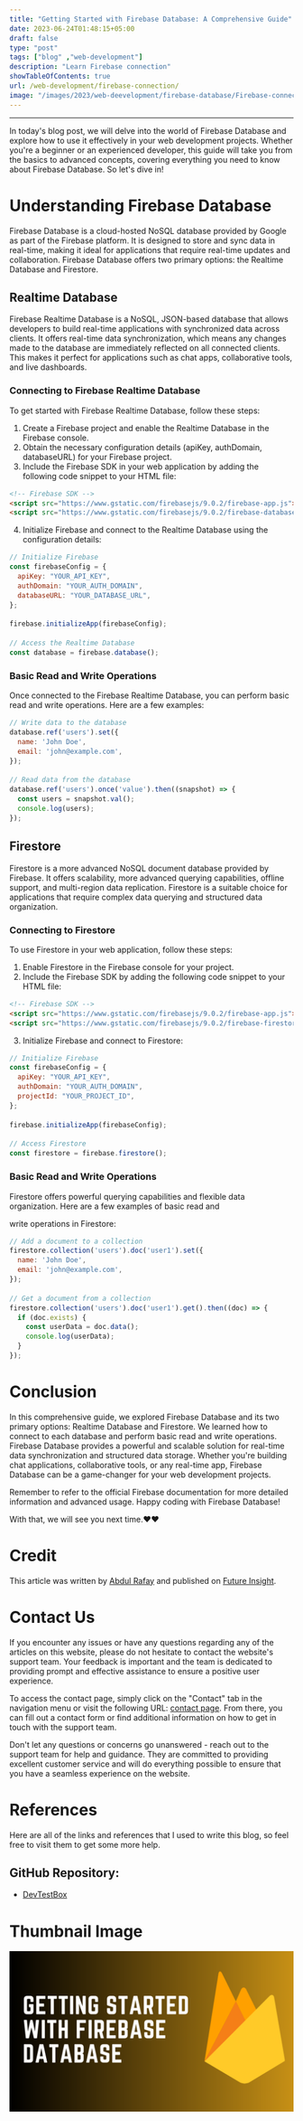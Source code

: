 ```yaml
---
title: "Getting Started with Firebase Database: A Comprehensive Guide"
date: 2023-06-24T01:48:15+05:00
draft: false
type: "post"
tags: ["blog" ,"web-development"]
description: "Learn Firebase connection"
showTableOfContents: true
url: /web-development/firebase-connection/
image: "/images/2023/web-deevelopment/firebase-database/Firebase-connection.png"
---
```

-----------

In today's blog post, we will delve into the world of Firebase Database and explore how to use it effectively in your web development projects. Whether you're a beginner or an experienced developer, this guide will take you from the basics to advanced concepts, covering everything you need to know about Firebase Database. So let's dive in!

# Understanding Firebase Database

Firebase Database is a cloud-hosted NoSQL database provided by Google as part of the Firebase platform. It is designed to store and sync data in real-time, making it ideal for applications that require real-time updates and collaboration. Firebase Database offers two primary options: the Realtime Database and Firestore.

## Realtime Database

Firebase Realtime Database is a NoSQL, JSON-based database that allows developers to build real-time applications with synchronized data across clients. It offers real-time data synchronization, which means any changes made to the database are immediately reflected on all connected clients. This makes it perfect for applications such as chat apps, collaborative tools, and live dashboards.

### Connecting to Firebase Realtime Database

To get started with Firebase Realtime Database, follow these steps:

1. Create a Firebase project and enable the Realtime Database in the Firebase console.
2. Obtain the necessary configuration details (apiKey, authDomain, databaseURL) for your Firebase project.
3. Include the Firebase SDK in your web application by adding the following code snippet to your HTML file:

```html
<!-- Firebase SDK -->
<script src="https://www.gstatic.com/firebasejs/9.0.2/firebase-app.js"></script>
<script src="https://www.gstatic.com/firebasejs/9.0.2/firebase-database.js"></script>
```

4. Initialize Firebase and connect to the Realtime Database using the configuration details:

```javascript
// Initialize Firebase
const firebaseConfig = {
  apiKey: "YOUR_API_KEY",
  authDomain: "YOUR_AUTH_DOMAIN",
  databaseURL: "YOUR_DATABASE_URL",
};

firebase.initializeApp(firebaseConfig);

// Access the Realtime Database
const database = firebase.database();
```

### Basic Read and Write Operations

Once connected to the Firebase Realtime Database, you can perform basic read and write operations. Here are a few examples:

```javascript
// Write data to the database
database.ref('users').set({
  name: 'John Doe',
  email: 'john@example.com',
});

// Read data from the database
database.ref('users').once('value').then((snapshot) => {
  const users = snapshot.val();
  console.log(users);
});
```

## Firestore

Firestore is a more advanced NoSQL document database provided by Firebase. It offers scalability, more advanced querying capabilities, offline support, and multi-region data replication. Firestore is a suitable choice for applications that require complex data querying and structured data organization.

### Connecting to Firestore

To use Firestore in your web application, follow these steps:

1. Enable Firestore in the Firebase console for your project.
2. Include the Firebase SDK by adding the following code snippet to your HTML file:

```html
<!-- Firebase SDK -->
<script src="https://www.gstatic.com/firebasejs/9.0.2/firebase-app.js"></script>
<script src="https://www.gstatic.com/firebasejs/9.0.2/firebase-firestore.js"></script>
```

3. Initialize Firebase and connect to Firestore:

```javascript
// Initialize Firebase
const firebaseConfig = {
  apiKey: "YOUR_API_KEY",
  authDomain: "YOUR_AUTH_DOMAIN",
  projectId: "YOUR_PROJECT_ID",
};

firebase.initializeApp(firebaseConfig);

// Access Firestore
const firestore = firebase.firestore();
```

### Basic Read and Write Operations

Firestore offers powerful querying capabilities and flexible data organization. Here are a few examples of basic read and

 write operations in Firestore:

```javascript
// Add a document to a collection
firestore.collection('users').doc('user1').set({
  name: 'John Doe',
  email: 'john@example.com',
});

// Get a document from a collection
firestore.collection('users').doc('user1').get().then((doc) => {
  if (doc.exists) {
    const userData = doc.data();
    console.log(userData);
  }
});
```

# Conclusion

In this comprehensive guide, we explored Firebase Database and its two primary options: Realtime Database and Firestore. We learned how to connect to each database and perform basic read and write operations. Firebase Database provides a powerful and scalable solution for real-time data synchronization and structured data storage. Whether you're building chat applications, collaborative tools, or any real-time app, Firebase Database can be a game-changer for your web development projects.

Remember to refer to the official Firebase documentation for more detailed information and advanced usage. Happy coding with Firebase Database!

With that, we will see you next time.❤️❤️

# Credit
This article was written by [Abdul Rafay](https://future-insight.blog/author) and published on [Future Insight](https://future-insight.blog/).

# Contact Us
If you encounter any issues or have any questions regarding any of the articles on this website, please do not hesitate to contact the website's support team. Your feedback is important and the team is dedicated to providing prompt and effective assistance to ensure a positive user experience.

To access the contact page, simply click on the "Contact" tab in the navigation menu or visit the following URL: [contact page](https://future-insight.blog/contact). From there, you can fill out a contact form or find additional information on how to get in touch with the support team.

Don't let any questions or concerns go unanswered - reach out to the support team for help and guidance. They are committed to providing excellent customer service and will do everything possible to ensure that you have a seamless experience on the website.

# References
Here are all of the links and references that I used to write this blog, so feel free to visit them to get some more help.

## GitHub Repository:
- [DevTestBox](https://github.com/rafay99-epic/DevTestBox)

# Thumbnail Image
![image](/images/2023/web-deevelopment/firebase-database/Firebase-connection.png)

<!-- ## WalkThrough Video:
<iframe width="800" height="450" src="https://www.youtube.com/embed/YT-link" frameborder="1" allowfullscreen></iframe> -->
